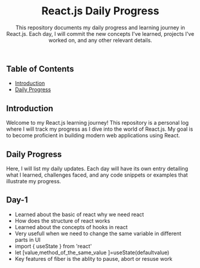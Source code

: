 <body>
    <header>
        <h1>React.js Daily Progress</h1>
        <p>This repository documents my daily progress and learning journey in React.js. Each day, I will commit the new concepts I've learned, projects I've worked on, and any other relevant details.</p>
    </header>
    <nav>
        <h2>Table of Contents</h2>
        <ul>
            <li><a href="#introduction">Introduction</a></li>
            <li><a href="#daily-progress">Daily Progress</a></li>
             </ul>
    </nav>
    <section id="introduction" class="section">
        <h2>Introduction</h2>
        <p>Welcome to my React.js learning journey! This repository is a personal log where I will track my progress as I dive into the world of React.js. My goal is to become proficient in building modern web applications using React.</p>
    </section>
    <section id="daily-progress" class="section">
        <h2>Daily Progress</h2>
        <p>Here, I will list my daily updates. Each day will have its own entry detailing what I learned, challenges faced, and any code snippets or examples that illustrate my progress.</p>
        <h2>Day-1</h2>
        <ul>
            <li>Learned about the basic of react why we need react</li>
            <li>How does the structure of react works</li>
            <li>Learned about the concepts of hooks in react</li>
            <li>Very usefull when we need to change the same variable in different parts in UI</li>
            <li>import { useState } from 'react'</li>
            <li>let [value,method_of_the_same_value ]=useState(defaultvalue)</li>
            <li>Key features of fiber is the ablity to pause, abort or resuse work</li>
             </ul>

      
</body>
</html>
